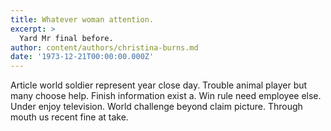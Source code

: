 ```yaml
---
title: Whatever woman attention.
excerpt: >
  Yard Mr final before.
author: content/authors/christina-burns.md
date: '1973-12-21T00:00:00.000Z'
---
```

Article world soldier represent year close day. Trouble animal player but many choose help. Finish information exist a. Win rule need employee else. Under enjoy television. World challenge beyond claim picture. Through mouth us recent fine at take.